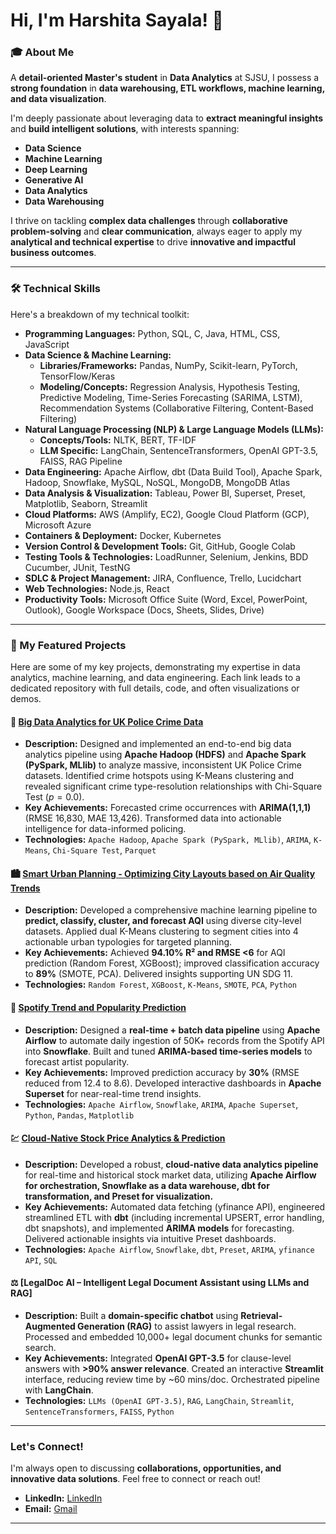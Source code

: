 # Hi, I'm Harshita Sayala! 👋

### 🎓 About Me

A **detail-oriented Master's student** in **Data Analytics** at SJSU, I possess a **strong foundation** in **data warehousing, ETL workflows, machine learning, and data visualization**.

I'm deeply passionate about leveraging data to **extract meaningful insights** and **build intelligent solutions**, with interests spanning:
* **Data Science**
* **Machine Learning**
* **Deep Learning**
* **Generative AI**
* **Data Analytics**
* **Data Warehousing**

I thrive on tackling **complex data challenges** through **collaborative problem-solving** and **clear communication**, always eager to apply my **analytical and technical expertise** to drive **innovative and impactful business outcomes**.

---

### 🛠️ Technical Skills

Here's a breakdown of my technical toolkit:

* **Programming Languages:** Python, SQL, C, Java, HTML, CSS, JavaScript
* **Data Science & Machine Learning:**
    * **Libraries/Frameworks:** Pandas, NumPy, Scikit-learn, PyTorch, TensorFlow/Keras
    * **Modeling/Concepts:** Regression Analysis, Hypothesis Testing, Predictive Modeling, Time-Series Forecasting (SARIMA, LSTM), Recommendation Systems (Collaborative Filtering, Content-Based Filtering)
* **Natural Language Processing (NLP) & Large Language Models (LLMs):**
    * **Concepts/Tools:** NLTK, BERT, TF-IDF
    * **LLM Specific:** LangChain, SentenceTransformers, OpenAI GPT-3.5, FAISS, RAG Pipeline
* **Data Engineering:** Apache Airflow, dbt (Data Build Tool), Apache Spark, Hadoop, Snowflake, MySQL, NoSQL, MongoDB, MongoDB Atlas
* **Data Analysis & Visualization:** Tableau, Power BI, Superset, Preset, Matplotlib, Seaborn, Streamlit
* **Cloud Platforms:** AWS (Amplify, EC2), Google Cloud Platform (GCP), Microsoft Azure
* **Containers & Deployment:** Docker, Kubernetes
* **Version Control & Development Tools:** Git, GitHub, Google Colab
* **Testing Tools & Technologies:** LoadRunner, Selenium, Jenkins, BDD Cucumber, JUnit, TestNG
* **SDLC & Project Management:** JIRA, Confluence, Trello, Lucidchart
* **Web Technologies:** Node.js, React
* **Productivity Tools:** Microsoft Office Suite (Word, Excel, PowerPoint, Outlook), Google Workspace (Docs, Sheets, Slides, Drive)

---

### 🚀 My Featured Projects

Here are some of my key projects, demonstrating my expertise in data analytics, machine learning, and data engineering. Each link leads to a dedicated repository with full details, code, and often visualizations or demos.

#### 🚨 [Big Data Analytics for UK Police Crime Data](https://github.com/katipally/crime-data-analysis)
* **Description:** Designed and implemented an end-to-end big data analytics pipeline using **Apache Hadoop (HDFS)** and **Apache Spark (PySpark, MLlib)** to analyze massive, inconsistent UK Police Crime datasets. Identified crime hotspots using K-Means clustering and revealed significant crime type-resolution relationships with Chi-Square Test ($p=0.0$).
* **Key Achievements:** Forecasted crime occurrences with **ARIMA(1,1,1)** (RMSE 16,830, MAE 13,426). Transformed data into actionable intelligence for data-informed policing.
* **Technologies:** `Apache Hadoop`, `Apache Spark (PySpark, MLlib)`, `ARIMA`, `K-Means`, `Chi-Square Test`, `Parquet`

#### 🏙️ [Smart Urban Planning - Optimizing City Layouts based on Air Quality Trends](https://github.com/meera2632/DATA-245_Project)
* **Description:** Developed a comprehensive machine learning pipeline to **predict, classify, cluster, and forecast AQI** using diverse city-level datasets. Applied dual K-Means clustering to segment cities into 4 actionable urban typologies for targeted planning.
* **Key Achievements:** Achieved **94.10% R² and RMSE <6** for AQI prediction (Random Forest, XGBoost); improved classification accuracy to **89%** (SMOTE, PCA). Delivered insights supporting UN SDG 11.
* **Technologies:** `Random Forest`, `XGBoost`, `K-Means`, `SMOTE`, `PCA`, `Python`

#### 🎵 [Spotify Trend and Popularity Prediction](https://github.com/wcc0/DATA226)
* **Description:** Designed a **real-time + batch data pipeline** using **Apache Airflow** to automate daily ingestion of 50K+ records from the Spotify API into **Snowflake**. Built and tuned **ARIMA-based time-series models** to forecast artist popularity.
* **Key Achievements:** Improved prediction accuracy by **30%** (RMSE reduced from 12.4 to 8.6). Developed interactive dashboards in **Apache Superset** for near-real-time trend insights.
* **Technologies:** `Apache Airflow`, `Snowflake`, `ARIMA`, `Apache Superset`, `Python`, `Pandas`, `Matplotlib`

#### 💹 [Cloud-Native Stock Price Analytics & Prediction](https://github.com/meera2632/DATA-226_Lab-2)
* **Description:** Developed a robust, **cloud-native data analytics pipeline** for real-time and historical stock market data, utilizing **Apache Airflow for orchestration, Snowflake as a data warehouse, dbt for transformation, and Preset for visualization.**
* **Key Achievements:** Automated data fetching (yfinance API), engineered streamlined ETL with **dbt** (including incremental UPSERT, error handling, dbt snapshots), and implemented **ARIMA models** for forecasting. Delivered actionable insights via intuitive Preset dashboards.
* **Technologies:** `Apache Airflow`, `Snowflake`, `dbt`, `Preset`, `ARIMA`, `yfinance API`, `SQL`

#### ⚖️ [LegalDoc AI – Intelligent Legal Document Assistant using LLMs and RAG]
* **Description:** Built a **domain-specific chatbot** using **Retrieval-Augmented Generation (RAG)** to assist lawyers in legal research. Processed and embedded 10,000+ legal document chunks for semantic search.
* **Key Achievements:** Integrated **OpenAI GPT-3.5** for clause-level answers with **>90% answer relevance**. Created an interactive **Streamlit** interface, reducing review time by ~60 mins/doc. Orchestrated pipeline with **LangChain**.
* **Technologies:** `LLMs (OpenAI GPT-3.5)`, `RAG`, `LangChain`, `Streamlit`, `SentenceTransformers`, `FAISS`, `Python`

---

### Let's Connect!

I'm always open to discussing **collaborations, opportunities, and innovative data solutions**. Feel free to connect or reach out!

* **LinkedIn:** [LinkedIn](https://www.linkedin.com/in/harshita-sayala-84a9a9204/)
* **Email:** [Gmail](harshita.sayala@sjsu.edu)
---
